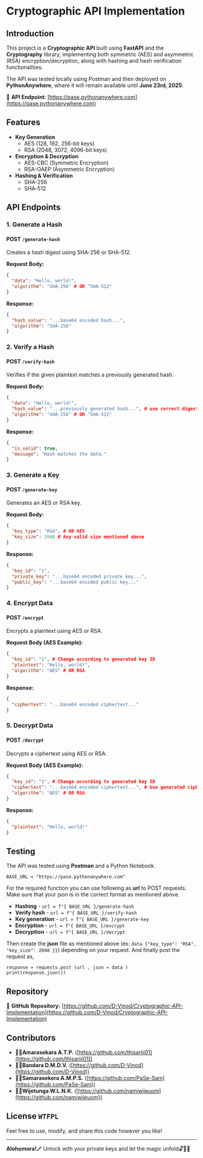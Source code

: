 # Cryptographic API Implementation

## Introduction
This project is a **Cryptographic API** built using **FastAPI** and the **Cryptography** library, implementing both symmetric (AES) and asymmetric (RSA) encryption/decryption, along with hashing and hash verification functionalities. 

The API was tested locally using Postman and then deployed on **PythonAnywhere**, where it will remain available until **June 23rd, 2025**:

🔗 **API Endpoint**: [https://pase.pythonanywhere.com](https://pase.pythonanywhere.com)

## Features
- **Key Generation**
  - AES (128, 192, 256-bit keys)
  - RSA (2048, 3072, 4096-bit keys)
- **Encryption & Decryption**
  - AES-CBC (Symmetric Encryption)
  - RSA-OAEP (Asymmetric Encryption)
- **Hashing & Verification**
  - SHA-256
  - SHA-512

## API Endpoints
### 1. Generate a Hash
#### **POST** `/generate-hash`
Creates a hash digest using SHA-256 or SHA-512.

**Request Body:**
```json
{
  "data": "Hello, world!",
  "algorithm": "SHA-256" # OR "SHA-512"
}
```
**Response:**
```json
{
  "hash_value": "...base64 encoded hash...",
  "algorithm": "SHA-256"
}
```

### 2. Verify a Hash
#### **POST** `/verify-hash`
Verifies if the given plaintext matches a previously generated hash.

**Request Body:**
```json
{
  "data": "Hello, world!",
  "hash_value": "...previously generated hash...", # use correct digest with the data
  "algorithm": "SHA-256" # OR "SHA-512"
}
```
**Response:**
```json
{
  "is_valid": true,
  "message": "Hash matches the data."
}
```
### 3. Generate a Key
#### **POST** `/generate-key`
Generates an AES or RSA key.

**Request Body:**
```json
{
  "key_type": "RSA", # OR AES
  "key_size": 2048 # Any valid size mentioned above
}
```
**Response:**
```json
{
  "key_id": "1",
  "private_key": "...base64 encoded private key...",
  "public_key": "...base64 encoded public key..."
}
```

### 4. Encrypt Data
#### **POST** `/encrypt`
Encrypts a plaintext using AES or RSA.

**Request Body (AES Example):**
```json
{
  "key_id": "1", # Change according to generated key ID
  "plaintext": "Hello, world!",
  "algorithm": "AES" # OR RSA
}
```
**Response:**
```json
{
  "ciphertext": "...base64 encoded ciphertext..."
}
```

### 5. Decrypt Data
#### **POST** `/decrypt`
Decrypts a ciphertext using AES or RSA.

**Request Body (AES Example):**
```json
{
  "key_id": "1", # Change according to generated key ID
  "ciphertext": "...base64 encoded ciphertext...", # Use generated ciphertext
  "algorithm": "AES" # OR RSA
}
```
**Response:**
```json
{
  "plaintext": "Hello, world!"
}
```

## Testing
The API was tested using **Postman** and a Python Notebook. 

```
BASE_URL = "https://pase.pythonanywhere.com"
```

For the required function you can use following as **url** to POST requests. Make sure that your json is in the correct format as mentioned above.
- **Hashing** - `url = f"{ BASE_URL }/generate-hash`
- **Verify hash** - `url = f"{ BASE_URL }/verify-hash`
- **Key generation** - `url = f"{ BASE_URL }/generate-key`
- **Encryption** - `url = f"{ BASE_URL }/encrypt`
- **Decryption** - `url = f"{ BASE_URL }/decrypt`

Then create the **json** file as mentioned above (ex: `data {"key_type": "RSA", "key_size": 2048 }}`) depending on your request. And finally post the request as,

```
response = requests.post (url , json = data )
print(response.json())
```

## Repository
🔗 **GitHub Repository:** [https://github.com/D-Vinod/Cryptographic-API-Implementation](https://github.com/D-Vinod/Cryptographic-API-Implementation)

## Contributors
- 🧙‍♀️**Amarasekara A.T.P.** ([https://github.com/thisariii01](https://github.com/thisariii01))
- 🧙‍♂️**Bandara D.M.D.V.** ([https://github.com/D-Vinod](https://github.com/D-Vinod))
- 🧙‍♂️**Samarasekera A.M.P.S.** ([https://github.com/PaSe-Sam](https://github.com/PaSe-Sam))
- 🧙‍♂️**Wijetunga W.L.N.K.** ([https://github.com/namiwijeuom](https://github.com/namiwijeuom})

## License `WTFPL`

Feel free to use, modify, and share this code however you like!

---

**Alohomora!🪄** Unlock with your private keys and let the magic unfold🔓🔮✨
